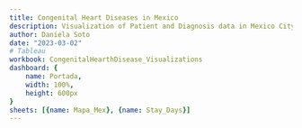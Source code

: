 ```yaml
---
title: Congenital Heart Diseases in Mexico
description: Visualization of Patient and Diagnosis data in Mexico City and Mexico State.
author: Daniela Soto
date: "2023-03-02"
# Tableau
workbook: CongenitalHearthDisease_Visualizations
dashboard: {
    name: Portada,
    width: 100%,
    height: 600px
}
sheets: [{name: Mapa_Mex}, {name: Stay_Days}]
---
```

